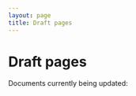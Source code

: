 ```yaml
---
layout: page
title: Draft pages
---
```


Draft pages
===========

Documents currently being updated:
